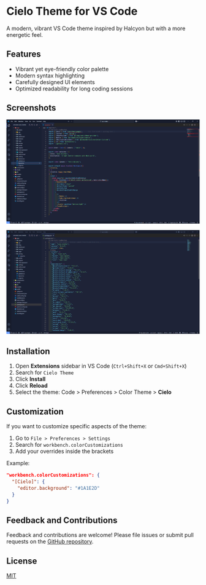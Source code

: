 # Cielo Theme for VS Code

A modern, vibrant VS Code theme inspired by Halcyon but with a more energetic feel.

## Features

* Vibrant yet eye-friendly color palette
* Modern syntax highlighting
* Carefully designed UI elements
* Optimized readability for long coding sessions

## Screenshots

![Cielo Theme Interface](./images/screen01.png)

![Cielo Theme Code Example](./images/screen02.png)

## Installation

1. Open **Extensions** sidebar in VS Code (`Ctrl+Shift+X` or `Cmd+Shift+X`)
2. Search for `Cielo Theme`
3. Click **Install**
4. Click **Reload**
5. Select the theme: Code > Preferences > Color Theme > **Cielo**

## Customization

If you want to customize specific aspects of the theme:

1. Go to `File > Preferences > Settings`
2. Search for `workbench.colorCustomizations`
3. Add your overrides inside the brackets

Example:

```json
"workbench.colorCustomizations": {
  "[Cielo]": {
    "editor.background": "#1A1E2D"
  }
}
```

## Feedback and Contributions

Feedback and contributions are welcome! Please file issues or submit pull requests on the [GitHub repository](https://github.com/ahlgren1234/cielo-theme).

## License

[MIT](./LICENSE)
